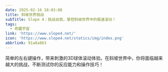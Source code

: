 ```yaml
---
date: 2025-02-16 18:03:08
title: 斜坡世界挑战
subTitle: Slope 4：挑战自我，掌控斜坡世界中的极速滚动！
tags:
  - 奇趣宇宙
link: 'https://www.slope4.net/'
icon: 'https://www.slope4.net/statics/img/index.png'
abbrlink: 91a8a863
---
```


简单的左右键操作，带来刺激的3D球体滚动体验。在斜坡世界中，你将面临越来越大的挑战，不断测试你的反应能力和操作技巧！